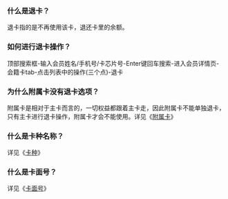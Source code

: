 ### 什么是退卡？

退卡指的是不再使用该卡，退还卡里的余额。

### 如何进行退卡操作？

顶部搜索框-输入会员姓名/手机号/卡芯片号-Enter键回车搜索-进入会员详情页-会籍卡tab-点击列表中的操作(三个点)-退卡

### 为什么附属卡没有退卡选项？

附属卡是相对于主卡而言的，一切权益都跟着主卡走，因此附属卡不能单独退卡，只有主卡进行退卡操作，附属卡才会不能使用。详见《[附属卡](https://alanfit.github.io/AlanHelpDoc/阿懒工作室版本/基本概念/附属卡)》

### 什么是卡种名称？

详见《[卡种](https://alanfit.github.io/AlanHelpDoc/阿懒工作室版本/基本概念/卡种)》

### 什么是卡面号？

详见《[卡面号](https://alanfit.github.io/AlanHelpDoc/阿懒工作室版本/基本概念/卡面号)》